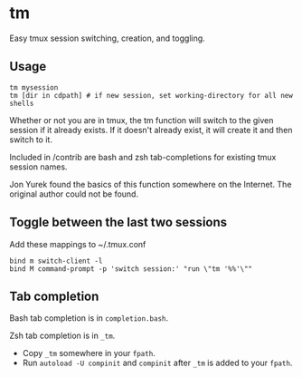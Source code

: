 # tm

Easy tmux session switching, creation, and toggling.

## Usage

    tm mysession
    tm [dir in cdpath] # if new session, set working-directory for all new shells

Whether or not you are in tmux, the tm function will switch to the given session
if it already exists. If it doesn't already exist, it will create it and then
switch to it.

Included in /contrib are bash and zsh tab-completions for existing tmux session
names.

Jon Yurek found the basics of this function somewhere on the Internet. The
original author could not be found.

## Toggle between the last two sessions

Add these mappings to ~/.tmux.conf

    bind m switch-client -l
    bind M command-prompt -p 'switch session:' "run \"tm '%%'\""

## Tab completion

Bash tab completion is in `completion.bash`.

Zsh tab completion is in `_tm`.

* Copy `_tm` somewhere in your `fpath`.
* Run `autoload -U compinit` and `compinit` after `_tm` is added to your `fpath`.
